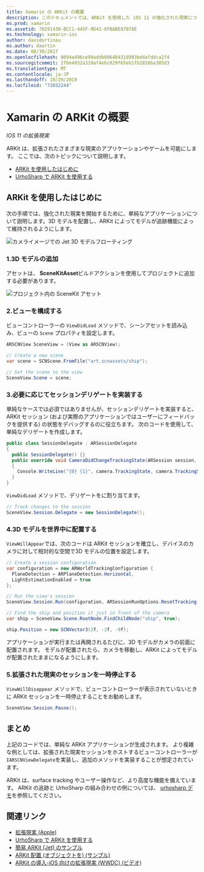 ```yaml
---
title: Xamarin の ARKit の概要
description: このドキュメントでは、ARKit を使用した iOS 11 の強化された現実について説明します。 ここでは、3D モデルをアプリに追加する方法、ビューを構成する方法、セッションデリゲートを実装する方法、世界で3D モデルを配置する方法、および拡張された現実のセッションを一時停止する方法について説明します。
ms.prod: xamarin
ms.assetid: 70291430-BCC1-445F-9D41-6FBABE87078E
ms.technology: xamarin-ios
author: davidortinau
ms.author: daortin
ms.date: 08/30/2017
ms.openlocfilehash: 0094a496ce99addb08648431d993bd4afddca2f4
ms.sourcegitcommit: 2fbe4932a319af4ebc829f65eb1fb1816ba305d3
ms.translationtype: MT
ms.contentlocale: ja-JP
ms.lasthandoff: 10/29/2019
ms.locfileid: "73032244"
---
```

# <a name="introduction-to-arkit-in-xamarinios"></a>Xamarin の ARKit の概要

_IOS 11 の拡張現実_

ARKit は、拡張されたさまざまな現実のアプリケーションやゲームを可能にします。 ここでは、次のトピックについて説明します。

- [ARKit を使用したはじめに](#gettingstarted)
- [UrhoSharp で ARKit を使用する](urhosharp.md)

<a name="gettingstarted" />

## <a name="getting-started-with-arkit"></a>ARKit を使用したはじめに

次の手順では、強化された現実を開始するために、単純なアプリケーションについて説明します。3D モデルを配置し、ARKit によってモデルが追跡機能によって維持されるようにします。

![カメライメージでの Jet 3D モデルフローティング](images/jet-sml.png)

### <a name="1-add-a-3d-model"></a>1.3D モデルの追加

アセットは、 **SceneKitAsset**ビルドアクションを使用してプロジェクトに追加する必要があります。

![プロジェクト内の SceneKit アセット](images/scene-assets.png)

### <a name="2-configure-the-view"></a>2.ビューを構成する

ビューコントローラーの `ViewDidLoad` メソッドで、シーンアセットを読み込み、ビューの `Scene` プロパティを設定します。

```csharp
ARSCNView SceneView = (View as ARSCNView);

// Create a new scene
var scene = SCNScene.FromFile("art.scnassets/ship");

// Set the scene to the view
SceneView.Scene = scene;
```

### <a name="3-optionally-implement-a-session-delegate"></a>3.必要に応じてセッションデリゲートを実装する

単純なケースでは必須ではありませんが、セッションデリゲートを実装すると、ARKit セッション (および実際のアプリケーションではユーザーにフィードバックを提供する) の状態をデバッグするのに役立ちます。 次のコードを使用して、単純なデリゲートを作成します。

```csharp
public class SessionDelegate : ARSessionDelegate
{
  public SessionDelegate() {}
  public override void CameraDidChangeTrackingState(ARSession session, ARCamera camera)
  {
    Console.WriteLine("{0} {1}", camera.TrackingState, camera.TrackingStateReason);
  }
}
```

`ViewDidLoad` メソッドで、デリゲートをに割り当てます。

```csharp
// Track changes to the session
SceneView.Session.Delegate = new SessionDelegate();
```

### <a name="4-position-the-3d-model-in-the-world"></a>4.3D モデルを世界中に配置する

`ViewWillAppear`では、次のコードは ARKit セッションを確立し、デバイスのカメラに対して相対的な空間で3D モデルの位置を設定します。

```csharp
// Create a session configuration
var configuration = new ARWorldTrackingConfiguration {
  PlaneDetection = ARPlaneDetection.Horizontal,
  LightEstimationEnabled = true
};

// Run the view's session
SceneView.Session.Run(configuration, ARSessionRunOptions.ResetTracking);

// Find the ship and position it just in front of the camera
var ship = SceneView.Scene.RootNode.FindChildNode("ship", true);

ship.Position = new SCNVector3(2f, -2f, -9f);
```

アプリケーションが実行または再開されるたびに、3D モデルがカメラの前面に配置されます。 モデルが配置されたら、カメラを移動し、ARKit によってモデルが配置されたままになるようにします。

### <a name="5-pause-the-augmented-reality-session"></a>5.拡張された現実のセッションを一時停止する

`ViewWillDisappear` メソッドで、ビューコントローラーが表示されていないときに ARKit セッションを一時停止することをお勧めします。

```csharp
SceneView.Session.Pause();
```

## <a name="summary"></a>まとめ

上記のコードでは、単純な ARKit アプリケーションが生成されます。 より複雑な例としては、拡張された現実セッションをホストするビューコントローラーが `IARSCNViewDelegate`を実装し、追加のメソッドを実装することが想定されています。

ARKit は、surface tracking やユーザー操作など、より高度な機能を備えています。 ARKit の追跡と UrhoSharp の組み合わせの例については、 [urhosharp デモ](urhosharp.md)を参照してください。

## <a name="related-links"></a>関連リンク

- [拡張現実 (Apple)](https://developer.apple.com/arkit/)
- [UrhoSharp で ARKit を使用する](urhosharp.md)
- [簡易 ARKit (Jet) のサンプル](https://docs.microsoft.com/samples/xamarin/ios-samples/ios11-arkitsample)
- [ARKit 配置 (オブジェクトを) (サンプル)](https://docs.microsoft.com/samples/xamarin/ios-samples/ios11-arkitplacingobjects)
- [ARKit の導入-iOS 向けの拡張現実 (WWDC) (ビデオ)](https://developer.apple.com/videos/play/wwdc2017/602/)

